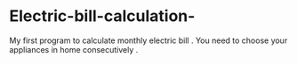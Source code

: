 # Electric-bill-calculation-
My first program to calculate  monthly electric bill . You need to choose your appliances in home consecutively . 
